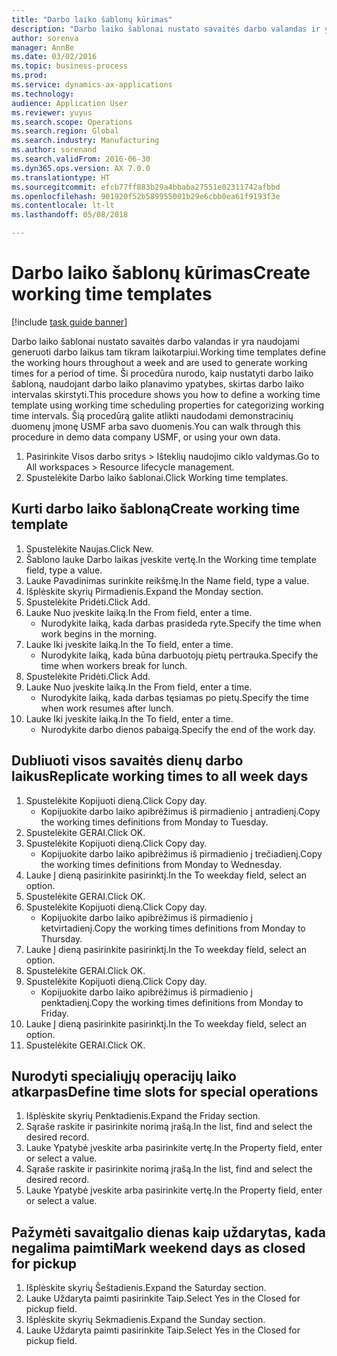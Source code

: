 ```yaml
--- 
title: "Darbo laiko šablonų kūrimas"
description: "Darbo laiko šablonai nustato savaitės darbo valandas ir yra naudojami generuoti darbo laikus tam tikram laikotarpiui."
author: sorenva
manager: AnnBe
ms.date: 03/02/2016
ms.topic: business-process
ms.prod: 
ms.service: dynamics-ax-applications
ms.technology: 
audience: Application User
ms.reviewer: yuyus
ms.search.scope: Operations
ms.search.region: Global
ms.search.industry: Manufacturing
ms.author: sorenand
ms.search.validFrom: 2016-06-30
ms.dyn365.ops.version: AX 7.0.0
ms.translationtype: HT
ms.sourcegitcommit: efcb77ff883b29a4bbaba27551e02311742afbbd
ms.openlocfilehash: 901920f52b589955001b29e6cbb0ea61f9193f3e
ms.contentlocale: lt-lt
ms.lasthandoff: 05/08/2018

---
```

# <a name="create-working-time-templates"></a><span data-ttu-id="11aca-103">Darbo laiko šablonų kūrimas</span><span class="sxs-lookup"><span data-stu-id="11aca-103">Create working time templates</span></span>

[!include [task guide banner](../../includes/task-guide-banner.md)]

<span data-ttu-id="11aca-104">Darbo laiko šablonai nustato savaitės darbo valandas ir yra naudojami generuoti darbo laikus tam tikram laikotarpiui.</span><span class="sxs-lookup"><span data-stu-id="11aca-104">Working time templates define the working hours throughout a week and are used to generate working times for a period of time.</span></span> <span data-ttu-id="11aca-105">Ši procedūra nurodo, kaip nustatyti darbo laiko šabloną, naudojant darbo laiko planavimo ypatybes, skirtas darbo laiko intervalas skirstyti.</span><span class="sxs-lookup"><span data-stu-id="11aca-105">This procedure shows you how to define a working time template using working time scheduling properties for categorizing working time intervals.</span></span> <span data-ttu-id="11aca-106">Šią procedūrą galite atlikti naudodami demonstracinių duomenų įmonę USMF arba savo duomenis.</span><span class="sxs-lookup"><span data-stu-id="11aca-106">You can walk through this procedure in demo data company USMF, or using your own data.</span></span>

1. <span data-ttu-id="11aca-107">Pasirinkite Visos darbo sritys > Išteklių naudojimo ciklo valdymas.</span><span class="sxs-lookup"><span data-stu-id="11aca-107">Go to All workspaces > Resource lifecycle management.</span></span>
2. <span data-ttu-id="11aca-108">Spustelėkite Darbo laiko šablonai.</span><span class="sxs-lookup"><span data-stu-id="11aca-108">Click Working time templates.</span></span>

## <a name="create-working-time-template"></a><span data-ttu-id="11aca-109">Kurti darbo laiko šabloną</span><span class="sxs-lookup"><span data-stu-id="11aca-109">Create working time template</span></span>
1. <span data-ttu-id="11aca-110">Spustelėkite Naujas.</span><span class="sxs-lookup"><span data-stu-id="11aca-110">Click New.</span></span>
2. <span data-ttu-id="11aca-111">Šablono lauke Darbo laikas įveskite vertę.</span><span class="sxs-lookup"><span data-stu-id="11aca-111">In the Working time template field, type a value.</span></span>
3. <span data-ttu-id="11aca-112">Lauke Pavadinimas surinkite reikšmę.</span><span class="sxs-lookup"><span data-stu-id="11aca-112">In the Name field, type a value.</span></span>
4. <span data-ttu-id="11aca-113">Išplėskite skyrių Pirmadienis.</span><span class="sxs-lookup"><span data-stu-id="11aca-113">Expand the Monday section.</span></span>
5. <span data-ttu-id="11aca-114">Spustelėkite Pridėti.</span><span class="sxs-lookup"><span data-stu-id="11aca-114">Click Add.</span></span>
6. <span data-ttu-id="11aca-115">Lauke Nuo įveskite laiką.</span><span class="sxs-lookup"><span data-stu-id="11aca-115">In the From field, enter a time.</span></span>
    * <span data-ttu-id="11aca-116">Nurodykite laiką, kada darbas prasideda ryte.</span><span class="sxs-lookup"><span data-stu-id="11aca-116">Specify the time when work begins in the morning.</span></span>  
7. <span data-ttu-id="11aca-117">Lauke Iki įveskite laiką.</span><span class="sxs-lookup"><span data-stu-id="11aca-117">In the To field, enter a time.</span></span>
    * <span data-ttu-id="11aca-118">Nurodykite laiką, kada būna darbuotojų pietų pertrauka.</span><span class="sxs-lookup"><span data-stu-id="11aca-118">Specify the time when workers break for lunch.</span></span>  
8. <span data-ttu-id="11aca-119">Spustelėkite Pridėti.</span><span class="sxs-lookup"><span data-stu-id="11aca-119">Click Add.</span></span>
9. <span data-ttu-id="11aca-120">Lauke Nuo įveskite laiką.</span><span class="sxs-lookup"><span data-stu-id="11aca-120">In the From field, enter a time.</span></span>
    * <span data-ttu-id="11aca-121">Nurodykite laiką, kada darbas tęsiamas po pietų.</span><span class="sxs-lookup"><span data-stu-id="11aca-121">Specify the time when work resumes after lunch.</span></span>  
10. <span data-ttu-id="11aca-122">Lauke Iki įveskite laiką.</span><span class="sxs-lookup"><span data-stu-id="11aca-122">In the To field, enter a time.</span></span>
    * <span data-ttu-id="11aca-123">Nurodykite darbo dienos pabaigą.</span><span class="sxs-lookup"><span data-stu-id="11aca-123">Specify the end of the work day.</span></span>  

## <a name="replicate-working-times-to-all-week-days"></a><span data-ttu-id="11aca-124">Dubliuoti visos savaitės dienų darbo laikus</span><span class="sxs-lookup"><span data-stu-id="11aca-124">Replicate working times to all week days</span></span>
1. <span data-ttu-id="11aca-125">Spustelėkite Kopijuoti dieną.</span><span class="sxs-lookup"><span data-stu-id="11aca-125">Click Copy day.</span></span>
    * <span data-ttu-id="11aca-126">Kopijuokite darbo laiko apibrėžimus iš pirmadienio į antradienį.</span><span class="sxs-lookup"><span data-stu-id="11aca-126">Copy the working times definitions from Monday to Tuesday.</span></span>  
2. <span data-ttu-id="11aca-127">Spustelėkite GERAI.</span><span class="sxs-lookup"><span data-stu-id="11aca-127">Click OK.</span></span>
3. <span data-ttu-id="11aca-128">Spustelėkite Kopijuoti dieną.</span><span class="sxs-lookup"><span data-stu-id="11aca-128">Click Copy day.</span></span>
    * <span data-ttu-id="11aca-129">Kopijuokite darbo laiko apibrėžimus iš pirmadienio į trečiadienį.</span><span class="sxs-lookup"><span data-stu-id="11aca-129">Copy the working times definitions from Monday to Wednesday.</span></span>  
4. <span data-ttu-id="11aca-130">Lauke Į dieną pasirinkite pasirinktį.</span><span class="sxs-lookup"><span data-stu-id="11aca-130">In the To weekday field, select an option.</span></span>
5. <span data-ttu-id="11aca-131">Spustelėkite GERAI.</span><span class="sxs-lookup"><span data-stu-id="11aca-131">Click OK.</span></span>
6. <span data-ttu-id="11aca-132">Spustelėkite Kopijuoti dieną.</span><span class="sxs-lookup"><span data-stu-id="11aca-132">Click Copy day.</span></span>
    * <span data-ttu-id="11aca-133">Kopijuokite darbo laiko apibrėžimus iš pirmadienio į ketvirtadienį.</span><span class="sxs-lookup"><span data-stu-id="11aca-133">Copy the working times definitions from Monday to Thursday.</span></span>  
7. <span data-ttu-id="11aca-134">Lauke Į dieną pasirinkite pasirinktį.</span><span class="sxs-lookup"><span data-stu-id="11aca-134">In the To weekday field, select an option.</span></span>
8. <span data-ttu-id="11aca-135">Spustelėkite GERAI.</span><span class="sxs-lookup"><span data-stu-id="11aca-135">Click OK.</span></span>
9. <span data-ttu-id="11aca-136">Spustelėkite Kopijuoti dieną.</span><span class="sxs-lookup"><span data-stu-id="11aca-136">Click Copy day.</span></span>
    * <span data-ttu-id="11aca-137">Kopijuokite darbo laiko apibrėžimus iš pirmadienio į penktadienį.</span><span class="sxs-lookup"><span data-stu-id="11aca-137">Copy the working times definitions from Monday to Friday.</span></span>  
10. <span data-ttu-id="11aca-138">Lauke Į dieną pasirinkite pasirinktį.</span><span class="sxs-lookup"><span data-stu-id="11aca-138">In the To weekday field, select an option.</span></span>
11. <span data-ttu-id="11aca-139">Spustelėkite GERAI.</span><span class="sxs-lookup"><span data-stu-id="11aca-139">Click OK.</span></span>

## <a name="define-time-slots-for-special-operations"></a><span data-ttu-id="11aca-140">Nurodyti specialiųjų operacijų laiko atkarpas</span><span class="sxs-lookup"><span data-stu-id="11aca-140">Define time slots for special operations</span></span>
1. <span data-ttu-id="11aca-141">Išplėskite skyrių Penktadienis.</span><span class="sxs-lookup"><span data-stu-id="11aca-141">Expand the Friday section.</span></span>
2. <span data-ttu-id="11aca-142">Sąraše raskite ir pasirinkite norimą įrašą.</span><span class="sxs-lookup"><span data-stu-id="11aca-142">In the list, find and select the desired record.</span></span>
3. <span data-ttu-id="11aca-143">Lauke Ypatybė įveskite arba pasirinkite vertę.</span><span class="sxs-lookup"><span data-stu-id="11aca-143">In the Property field, enter or select a value.</span></span>
4. <span data-ttu-id="11aca-144">Sąraše raskite ir pasirinkite norimą įrašą.</span><span class="sxs-lookup"><span data-stu-id="11aca-144">In the list, find and select the desired record.</span></span>
5. <span data-ttu-id="11aca-145">Lauke Ypatybė įveskite arba pasirinkite vertę.</span><span class="sxs-lookup"><span data-stu-id="11aca-145">In the Property field, enter or select a value.</span></span>

## <a name="mark-weekend-days-as-closed-for-pickup"></a><span data-ttu-id="11aca-146">Pažymėti savaitgalio dienas kaip uždarytas, kada negalima paimti</span><span class="sxs-lookup"><span data-stu-id="11aca-146">Mark weekend days as closed for pickup</span></span>
1. <span data-ttu-id="11aca-147">Išplėskite skyrių Šeštadienis.</span><span class="sxs-lookup"><span data-stu-id="11aca-147">Expand the Saturday section.</span></span>
2. <span data-ttu-id="11aca-148">Lauke Uždaryta paimti pasirinkite Taip.</span><span class="sxs-lookup"><span data-stu-id="11aca-148">Select Yes in the Closed for pickup field.</span></span>
3. <span data-ttu-id="11aca-149">Išplėskite skyrių Sekmadienis.</span><span class="sxs-lookup"><span data-stu-id="11aca-149">Expand the Sunday section.</span></span>
4. <span data-ttu-id="11aca-150">Lauke Uždaryta paimti pasirinkite Taip.</span><span class="sxs-lookup"><span data-stu-id="11aca-150">Select Yes in the Closed for pickup field.</span></span>


